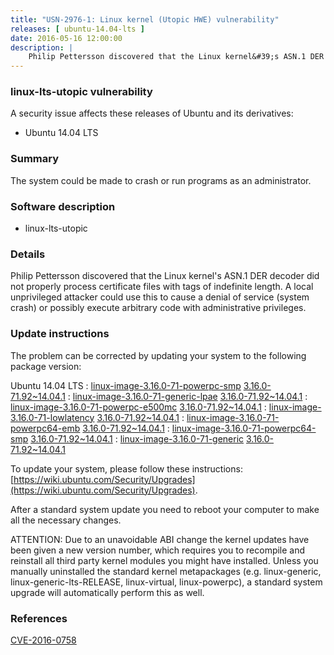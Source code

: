 ```yaml
---
title: "USN-2976-1: Linux kernel (Utopic HWE) vulnerability"
releases: [ ubuntu-14.04-lts ]
date: 2016-05-16 12:00:00
description: |
    Philip Pettersson discovered that the Linux kernel&#39;s ASN.1 DER decoder did not properly process certificate files with tags of indefinite length. A local unprivileged attacker could use this to cause a denial of service (system crash) or possibly execute arbitrary code with administrative privileges. 
--- 
```

 
### linux-lts-utopic vulnerability

A security issue affects these releases of Ubuntu and its derivatives:

* Ubuntu 14.04 LTS

### Summary

The system could be made to crash or run programs as an administrator. 

### Software description

* linux-lts-utopic 

### Details

Philip Pettersson discovered that the Linux kernel&#39;s ASN.1 DER decoder did not properly process certificate files with tags of indefinite length. A local unprivileged attacker could use this to cause a denial of service (system crash) or possibly execute arbitrary code with administrative privileges. 

### Update instructions

The problem can be corrected by updating your system to the following package version:

Ubuntu 14.04 LTS
 : [linux-image-3.16.0-71-powerpc-smp](https://launchpad.net/ubuntu/+source/linux-lts-utopic) <span> [3.16.0-71.92~14.04.1](https://launchpad.net/ubuntu/+source/linux-lts-utopic/3.16.0-71.92~14.04.1) </span> 
 : [linux-image-3.16.0-71-generic-lpae](https://launchpad.net/ubuntu/+source/linux-lts-utopic) <span> [3.16.0-71.92~14.04.1](https://launchpad.net/ubuntu/+source/linux-lts-utopic/3.16.0-71.92~14.04.1) </span> 
 : [linux-image-3.16.0-71-powerpc-e500mc](https://launchpad.net/ubuntu/+source/linux-lts-utopic) <span> [3.16.0-71.92~14.04.1](https://launchpad.net/ubuntu/+source/linux-lts-utopic/3.16.0-71.92~14.04.1) </span> 
 : [linux-image-3.16.0-71-lowlatency](https://launchpad.net/ubuntu/+source/linux-lts-utopic) <span> [3.16.0-71.92~14.04.1](https://launchpad.net/ubuntu/+source/linux-lts-utopic/3.16.0-71.92~14.04.1) </span> 
 : [linux-image-3.16.0-71-powerpc64-emb](https://launchpad.net/ubuntu/+source/linux-lts-utopic) <span> [3.16.0-71.92~14.04.1](https://launchpad.net/ubuntu/+source/linux-lts-utopic/3.16.0-71.92~14.04.1) </span> 
 : [linux-image-3.16.0-71-powerpc64-smp](https://launchpad.net/ubuntu/+source/linux-lts-utopic) <span> [3.16.0-71.92~14.04.1](https://launchpad.net/ubuntu/+source/linux-lts-utopic/3.16.0-71.92~14.04.1) </span> 
 : [linux-image-3.16.0-71-generic](https://launchpad.net/ubuntu/+source/linux-lts-utopic) <span> [3.16.0-71.92~14.04.1](https://launchpad.net/ubuntu/+source/linux-lts-utopic/3.16.0-71.92~14.04.1) </span> 

To update your system, please follow these instructions: [https://wiki.ubuntu.com/Security/Upgrades](https://wiki.ubuntu.com/Security/Upgrades).

After a standard system update you need to reboot your computer to make all the necessary changes.

ATTENTION: Due to an unavoidable ABI change the kernel updates have been given a new version number, which requires you to recompile and reinstall all third party kernel modules you might have installed. Unless you manually uninstalled the standard kernel metapackages (e.g. linux-generic, linux-generic-lts-RELEASE, linux-virtual, linux-powerpc), a standard system upgrade will automatically perform this as well. 

### References

 [CVE-2016-0758](http://people.ubuntu.com/~ubuntu-security/cve/CVE-2016-0758)
 
